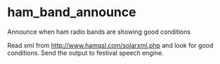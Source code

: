 # ham_band_announce
Announce when ham radio bands are showing good conditions

Read xml from http://www.hamqsl.com/solarxml.php and look for good conditions. Send the output to festival speech engine.
